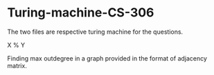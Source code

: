 # Turing-machine-CS-306
The two files are respective turing machine for the questions.

X % Y

Finding max outdegree in a graph provided in the format of adjacency matrix.
